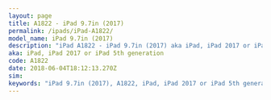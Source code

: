 ```yaml
---
layout: page
title: A1822 - iPad 9.7in (2017)
permalink: /ipads/iPad-A1822/
model_name: iPad 9.7in (2017)
description: "iPad A1822 - iPad 9.7in (2017) aka iPad, iPad 2017 or iPad 5th generation. 3 Best compatible iPad cases, pens, chargers and keyboards."
aka: iPad, iPad 2017 or iPad 5th generation
code: A1822
date: 2018-06-04T18:12:13.270Z
sim: 
keywords: "iPad 9.7in (2017), A1822, iPad, iPad 2017 or iPad 5th generation"
---
```

